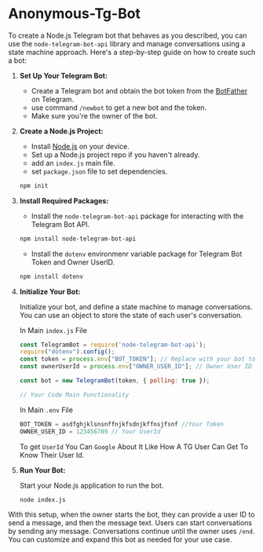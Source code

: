 # Anonymous-Tg-Bot
To create a Node.js Telegram bot that behaves as you described, you can use the `node-telegram-bot-api` library and manage conversations using a state machine approach. Here's a step-by-step guide on how to create such a bot:

1. **Set Up Your Telegram Bot:**

   - Create a Telegram bot and obtain the bot token from the [BotFather](https://telegram.me/BotFather) on Telegram.
   - use command `/newbot` to get a new bot and the token.
   - Make sure you're the owner of the bot.

2. **Create a Node.js Project:**

   - Install [Node.js](https://nodejs.org/en) on your device. 
   - Set up a Node.js project repo if you haven't already.
   - add an `index.js` main file.
   - set `package.json` file to set dependencies.
   
   ```bash
   npm init
   ```
   

4. **Install Required Packages:**

   - Install the `node-telegram-bot-api` package for interacting with the Telegram Bot API.

   ```bash
   npm install node-telegram-bot-api
   ```
   - Install the `dotenv` environmenr variable package for Telegram Bot Token and Owner UserID.

   ```bash
   npm install dotenv
   ```
   
5. **Initialize Your Bot:**

   Initialize your bot, and define a state machine to manage conversations. You can use an object to store the state of each user's conversation.

   In Main `index.js` File
   
   ```javascript
   const TelegramBot = require('node-telegram-bot-api');
   require("dotenv").config();
   const token = process.env["BOT_TOKEN"]; // Replace with your bot token
   const ownerUserId = process.env["OWNER_USER_ID"]; // Owner User ID
   
   const bot = new TelegramBot(token, { polling: true });

   // Your Code Main Functionality 
   ```
   
   In Main `.env` File
   
   ```javascript
   BOT_TOKEN = asdfghjklsnsnffnjkfsdnjkffnsjfsnf //Your Token
   OWNER_USER_ID = 123456789 // Your UserId 
   ```

   To get `UserId` You Can `Google` About It Like How A TG User Can Get To Know Their User Id.

7. **Run Your Bot:**

   Start your Node.js application to run the bot.

   ```bash
   node index.js
   ```

With this setup, when the owner starts the bot, they can provide a user ID to send a message, and then the message text. Users can start conversations by sending any message. Conversations continue until the owner uses `/end`. You can customize and expand this bot as needed for your use case.
